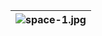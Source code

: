 | ![space-1.jpg](https://i.pinimg.com/736x/15/60/42/1560429238a99847316aeceb5baf0d6d.jpg) | 
|:--:| 